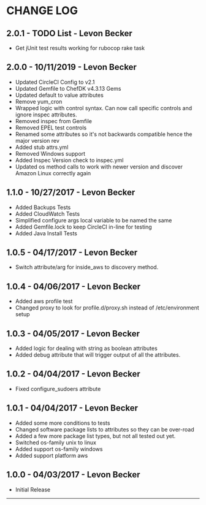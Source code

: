 # CHANGE LOG

## 2.0.1 - TODO List - Levon Becker
* Get jUnit test results working for rubocop rake task

## 2.0.0 - 10/11/2019 - Levon Becker
* Updated CircleCI Config to v2.1
* Updated Gemfile to ChefDK v4.3.13 Gems
* Updated default to value attributes
* Remove yum_cron
* Wrapped logic with control syntax. Can now call specific controls and ignore inspec attributes.
* Removed inspec from Gemfile
* Removed EPEL test controls
* Renamed some attributes so it's not backwards compatible hence the major version rev
* Added stub attrs.yml
* Removed Windows support
* Added Inspec Version check to inspec.yml
* Updated os method calls to work with newer version and discover Amazon Linux correctly again

## 1.1.0 - 10/27/2017 - Levon Becker
* Added Backups Tests
* Added CloudWatch Tests
* Simplified configure args local variable to be named the same
* Added Gemfile.lock to keep CircleCI in-line for testing
* Added Java Install Tests

## 1.0.5 - 04/17/2017 - Levon Becker
* Switch attribute/arg for inside_aws to discovery method.

## 1.0.4 - 04/06/2017 - Levon Becker
* Added aws profile test
* Changed proxy to look for profile.d/proxy.sh instead of /etc/environment setup

## 1.0.3 - 04/05/2017 - Levon Becker
* Added logic for dealing with string as boolean attributes
* Added debug attribute that will trigger output of all the attributes.

## 1.0.2 - 04/04/2017 - Levon Becker
* Fixed configure_sudoers attribute

## 1.0.1 - 04/04/2017 - Levon Becker
* Added some more conditions to tests
* Changed software package lists to attributes so they can be over-road
* Added a few more package list types, but not all tested out yet.
* Switched os-family unix to linux
* Added support os-family windows
* Added support platform aws

## 1.0.0 - 04/03/2017 - Levon Becker
* Initial Release

---
